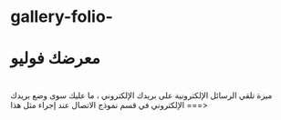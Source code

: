 # gallery-folio-
# معرضك فوليو 

# <form action="https://formsubmit.co/your@email.com" method="POST">
ميزة تلقي الرسائل الإلكترونية على بريدك الإلكتروني ، ما عليك سوى وضع بريدك الإلكتروني في قسم نموذج الاتصال عند إجراء مثل هذا ===> <form action = "https://formsubmit.co/your@email.com" method = "POST"> 
